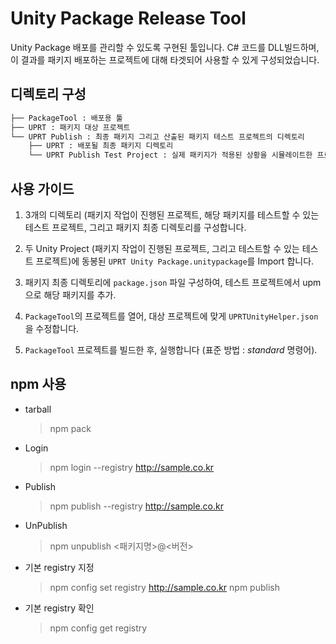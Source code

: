 # Unity Package Release Tool

Unity Package 배포를 관리할 수 있도록 구현된 툴입니다. C# 코드를 DLL빌드하며, 이 결과를 패키지 배포하는 프로젝트에 대해 타겟되어 사용할 수 있게 구성되었습니다.

## 디렉토리 구성

```bash
├── PackageTool : 배포용 툴
├── UPRT : 패키지 대상 프로젝트
└── UPRT Publish : 최종 패키지 그리고 산출된 패키지 테스트 프로젝트의 디렉토리
    ├── UPRT : 배포될 최종 패키지 디렉토리
    └── UPRT Publish Test Project : 실제 패키지가 적용된 상황을 시뮬레이트한 프로젝트
```

## 사용 가이드

1. 3개의 디렉토리 (패키지 작업이 진행된 프로젝트, 해당 패키지를 테스트할 수 있는 테스트 프로젝트, 그리고 패키지 최종 디렉토리를 구성합니다.

2. 두 Unity Project (패키지 작업이 진행된 프로젝트, 그리고 테스트할 수 있는 테스트 프로젝트)에 동봉된 ``UPRT Unity Package.unitypackage``를 Import 합니다.

3. 패키지 최종 디렉토리에 ``package.json`` 파일 구성하여, 테스트 프로젝트에서 upm으로 해당 패키지를 추가.

4. ``PackageTool``의 프로젝트를 열어, 대상 프로젝트에 맞게 ``UPRTUnityHelper.json``을 수정합니다.

5. ``PackageTool`` 프로젝트를 빌드한 후, 실행합니다 (표준 방법 : *standard* 명령어).

## npm 사용

- tarball
  > npm pack
- Login
  > npm login --registry http://sample.co.kr
- Publish
  > npm publish --registry http://sample.co.kr
- UnPublish
  > npm unpublish <패키지명>@<버전>
- 기본 registry 지정
  > npm config set registry http://sample.co.kr
  > npm publish
- 기본 registry 확인
  > npm config get registry